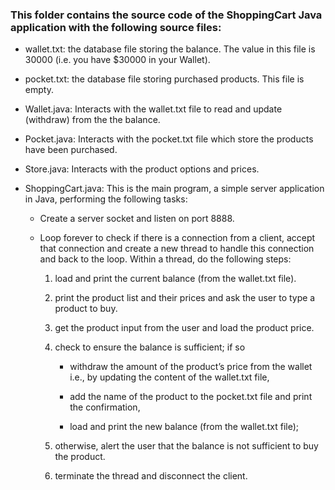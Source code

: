 ### This folder contains the source code of the ShoppingCart Java application with the following source files:

* wallet.txt: the database file storing the balance. The value in this file is 30000 (i.e. you have $30000 in your Wallet). 

* pocket.txt: the database file storing purchased products. This file is empty.

* Wallet.java: Interacts with the wallet.txt file to read and update (withdraw) from the the balance.

* Pocket.java: Interacts with the pocket.txt file which store the products have been purchased.

* Store.java: Interacts with the product options and prices.

* ShoppingCart.java: This is the main program,  a simple server application in Java, performing the following tasks:
	
	* Create a server socket and listen on port 8888.
	
	* Loop forever to check if there is a connection from a client, accept that connection and create a new thread to handle this connection and back to the loop. Within a thread, do the following steps:


        1. load and print the current balance (from the wallet.txt file).

        2. print the product list and their prices and ask the user to type a product to buy.

        3. get the product input from the user and load the product price.

        4. check to ensure the balance is sufficient; if so

			* withdraw the amount of the product’s price from the wallet i.e., by updating the content of the wallet.txt file,

			* add the name of the product to the pocket.txt file and print the confirmation, 

			* load and print the new balance (from the wallet.txt file);

        5. otherwise, alert the user that the balance is not sufficient to buy the product.

        6. terminate the thread and disconnect the client.